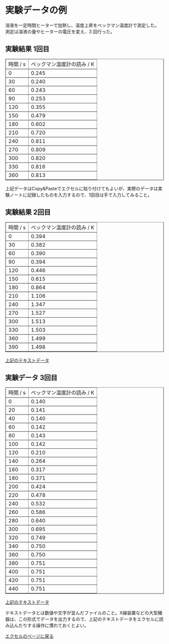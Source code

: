 # 実験データの例

溶液を一定時間ヒーターで加熱し、温度上昇をベックマン温度計で測定した。<br />測定は溶液の量やヒーターの電圧を変え、3 回行った。

<h2>実験結果 1回目</h2>
<table border="1">
<thead>
<tr>
<td>時間 / s</td>
<td>ベックマン温度計の読み / K</td>
</tr>
</thead>
<tbody>
<tr>
<td>0</td>
<td>0.245</td>
</tr>
<tr>
<td>30</td>
<td>0.240</td>
</tr>
<tr>
<td>60</td>
<td>0.243</td>
</tr>
<tr>
<td>90</td>
<td>0.253</td>
</tr>
<tr>
<td>120</td>
<td>0.355</td>
</tr>
<tr>
<td>150</td>
<td>0.479</td>
</tr>
<tr>
<td>180</td>
<td>0.602</td>
</tr>
<tr>
<td>210</td>
<td>0.720</td>
</tr>
<tr>
<td>240</td>
<td>0.811</td>
</tr>
<tr>
<td>270</td>
<td>0.809</td>
</tr>
<tr>
<td>300</td>
<td>0.820</td>
</tr>
<tr>
<td>330</td>
<td>0.816</td>
</tr>
<tr>
<td>360</td>
<td>0.813</td>
</tr>
</tbody>
</table>
<p>上記データはCopy&amp;Pasteでエクセルに貼り付けてもよいが、実際のデータは実験ノートに記録したものを入力するので、1回目は手で入力してみること。</p>

<h2>実験結果 2回目</h2>
<table border="1">
<thead>
<tr>
<td>時間 / s</td>
<td>ベックマン温度計の読み / K</td>
</tr>
</thead>
<tbody>
<tr>
<td>0</td>
<td>0.394</td>
</tr>
<tr>
<td>30</td>
<td>0.382</td>
</tr>
<tr>
<td>60</td>
<td>0.390</td>
</tr>
<tr>
<td>90</td>
<td>0.394</td>
</tr>
<tr>
<td>120</td>
<td>0.446</td>
</tr>
<tr>
<td>150</td>
<td>0.615</td>
</tr>
<tr>
<td>180</td>
<td>0.864</td>
</tr>
<tr>
<td>210</td>
<td>1.106</td>
</tr>
<tr>
<td>240</td>
<td>1.347</td>
</tr>
<tr>
<td>270</td>
<td>1.527</td>
</tr>
<tr>
<td>300</td>
<td>1.513</td>
</tr>
<tr>
<td>330</td>
<td>1.503</td>
</tr>
<tr>
<td>360</td>
<td>1.499</td>
</tr>
<tr>
<td>390</td>
<td>1.498</td>
</tr>
</tbody>
</table>

[上記のテキストデータ](img/exp2.txt)

<h2>実験データ 3回目</h2>
<table border="1">
<thead>
<tr>
<td>時間 / s</td>
<td>ベックマン温度計の読み / K</td>
</tr>
</thead>
<tbody>
<tr>
<td>0</td>
<td>0.140</td>
</tr>
<tr>
<td>20</td>
<td>0.141</td>
</tr>
<tr>
<td>40</td>
<td>0.140</td>
</tr>
<tr>
<td>60</td>
<td>0.142</td>
</tr>
<tr>
<td>80</td>
<td>0.143</td>
</tr>
<tr>
<td>100</td>
<td>0.142</td>
</tr>
<tr>
<td>120</td>
<td>0.210</td>
</tr>
<tr>
<td>140</td>
<td>0.264</td>
</tr>
<tr>
<td>160</td>
<td>0.317</td>
</tr>
<tr>
<td>180</td>
<td>0.371</td>
</tr>
<tr>
<td>200</td>
<td>0.424</td>
</tr>
<tr>
<td>220</td>
<td>0.478</td>
</tr>
<tr>
<td>240</td>
<td>0.532</td>
</tr>
<tr>
<td>260</td>
<td>0.586</td>
</tr>
<tr>
<td>280</td>
<td>0.640</td>
</tr>
<tr>
<td>300</td>
<td>0.695</td>
</tr>
<tr>
<td>320</td>
<td>0.749</td>
</tr>
<tr>
<td>340</td>
<td>0.750</td>
</tr>
<tr>
<td>360</td>
<td>0.750</td>
</tr>
<tr>
<td>380</td>
<td>0.751</td>
</tr>
<tr>
<td>400</td>
<td>0.751</td>
</tr>
<tr>
<td>420</td>
<td>0.751</td>
</tr>
<tr>
<td>440</td>
<td>0.751</td>
</tr>
</tbody>
</table>

[上記のテキストデータ](img/exp3.txt)

<p>テキストデータとは数値や文字が並んだファイルのこと。X線装置などの大型機器は、この形式でデータを出力するので、上記のテキストデータをエクセルに読み込んだりする操作に慣れておくとよい。

[エクセルのページに戻る](excel.md)
